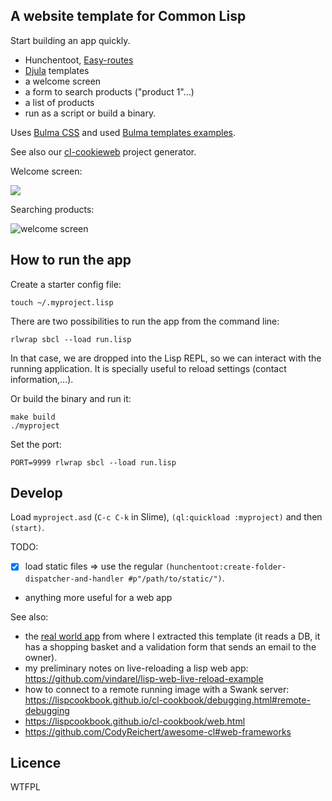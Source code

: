 ## A website template for Common Lisp

Start building an app quickly.

* Hunchentoot, [Easy-routes](https://lispcookbook.github.io/cl-cookbook/web.html)
* [Djula](https://mmontone.github.io/djula/) templates
* a welcome screen
* a form to search products ("product 1"…)
* a list of products
* run as a script or build a binary.

Uses [Bulma CSS](https://bulma.io) and used [Bulma templates examples](https://bulmatemplates.github.io/bulma-templates/).

See also our [cl-cookieweb](https://github.com/vindarel/cl-cookieweb) project generator.


Welcome screen:

![](welcome.png)

Searching products:

![welcome screen](search.png)


## How to run the app
   
Create a starter config file:

    touch ~/.myproject.lisp

There are two possibilities to run the app from the command line:

    rlwrap sbcl --load run.lisp

In that case, we are dropped into the Lisp REPL, so we can interact
with the running application. It is specially useful to reload
settings (contact information,…).

Or build the binary and run it:

    make build
    ./myproject

Set the port:

    PORT=9999 rlwrap sbcl --load run.lisp

## Develop

Load `myproject.asd` (`C-c C-k` in Slime), `(ql:quickload :myproject)` and then `(start)`.


TODO:

* [X] load static files => use the regular `(hunchentoot:create-folder-dispatcher-and-handler #p"/path/to/static/")`.
* anything more useful for a web app

See also:

* the [real world app](https://github.com/vindarel/abstock) from where I extracted this template (it reads a DB, it has a shopping basket and a validation form that sends an email to the owner).
* my preliminary notes on live-reloading a lisp web app: https://github.com/vindarel/lisp-web-live-reload-example
* how to connect to a remote running image with a Swank server: https://lispcookbook.github.io/cl-cookbook/debugging.html#remote-debugging
* https://lispcookbook.github.io/cl-cookbook/web.html
* https://github.com/CodyReichert/awesome-cl#web-frameworks


## Licence

WTFPL

